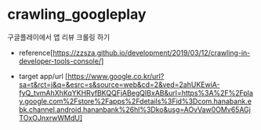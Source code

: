 # crawling_googleplay
구글플레이에서 앱 리뷰 크롤링 하기

* reference[https://zzsza.github.io/development/2019/03/12/crawling-in-developer-tools-console/]

* target app/url [https://www.google.co.kr/url?sa=t&rct=j&q=&esrc=s&source=web&cd=2&ved=2ahUKEwiA-fyQ_tvmAhXhKqYKHRyfBKQQFjABegQIBxAB&url=https%3A%2F%2Fplay.google.com%2Fstore%2Fapps%2Fdetails%3Fid%3Dcom.hanabank.ebk.channel.android.hananbank%26hl%3Dko&usg=AOvVaw0OMv65AGjTOxOJnxrwWMdU]

